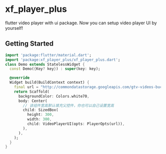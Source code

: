 # xf_player_plus

flutter video player with ui package.
Now you can setup video player UI by yourself!

## Getting Started

```dart
import 'package:flutter/material.dart';
import 'package:xf_player_plus/xf_player_plus.dart';
class Demo extends StatelessWidget {
  const Demo({Key? key}) : super(key: key);

  @override
  Widget build(BuildContext context) {
    final url = "http://commondatastorage.googleapis.com/gtv-videos-bucket/sample/ElephantsDream.mp4";
    return Scaffold(
      backgroundColor: Colors.white70,
      body: Center(
        // 该组件宽高默认填充父控件，你也可以自己设置宽高
        child: SizedBox(
          height: 300,
          width: 300,
          child: VideoPlayerUI(opts: PlayerOpts(url)),
        ),
      ),
    );
  }
}
